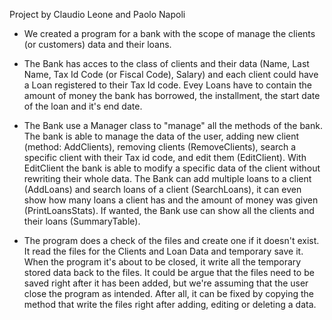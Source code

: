 Project by Claudio Leone and Paolo Napoli

- We created a program for a bank with the scope of manage the clients (or customers) data and their loans.
- The Bank has acces to the class of clients and their data (Name, Last Name, Tax Id Code (or Fiscal Code), Salary) and each client could have a Loan registered to their Tax Id code. Evey Loans have to contain the amount of money the bank has borrowed, the installment, the start date of the loan and it's end date.
- The Bank use a Manager class to "manage" all the methods of the bank. The bank is able to manage the data of the user, adding new client (method: AddClients), removing clients (RemoveClients), search a specific client with their Tax id code, and edit them (EditClient). With EditClient the bank is able to modify a specific data of the client without rewriting their whole data. The Bank can add multiple loans to a client (AddLoans) and search loans of a client (SearchLoans), it can even show how many loans a client has and the amount of money was given (PrintLoansStats). If wanted, the Bank use can show all the clients and their loans (SummaryTable).

- The program does a check of the files and create one if it doesn't exist. It read the files for the Clients and Loan Data and temporary save it. When the program it's about to be closed, it write all the temporary stored data back to the files. It could be argue that the files need to be saved right after it has been added, but we're assuming that the user close the program as intended. After all, it can be fixed by copying the method that write the files right after adding, editing or deleting a data.